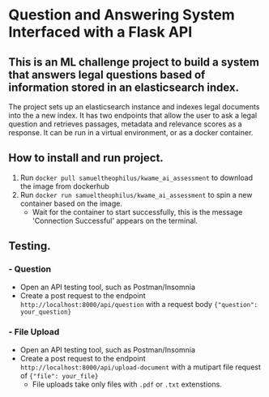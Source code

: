 # Question and Answering System Interfaced with a Flask API

## This is an ML challenge project to build a system that answers legal questions based of information stored in an elasticsearch index.

The project sets up an elasticsearch instance and indexes legal documents into the a new index. It has two endpoints that allow the user to ask a legal question and retrieves passages, metadata and relevance scores as a response. It can be run in a virtual environment, or as a docker container.


## How to install and run project.
1. Run `docker pull samueltheophilus/kwame_ai_assessment` to download the image from dockerhub
2. Run `docker run samueltheophilus/kwame_ai_assessment` to spin a new container based on the image. 
    * Wait for the container to start successfully, this is the message 'Connection Successful' appears on the terminal.


## Testing.
### - Question
* Open an API testing tool, such as Postman/Insomnia
* Create a post request to the endpoint `http://localhost:8000/api/question` with a request body `{"question": your_question}`


### - File Upload
* Open an API testing tool, such as Postman/Insomnia
* Create a post request to the endpoint `http://localhost:8000/api/upload-document` with a mutipart file request of  `{"file": your_file}`
    - File uploads take only files with `.pdf` or `.txt` extenstions. 


